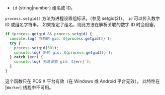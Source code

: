 <!-- YAML
added: v0.1.31
-->

* `id` {string|number} 组名或 ID。

`process.setgid()` 方法为进程设置组标识。（参见 setgid(2)）。
`id` 可以传入数字 ID 或组名字符串。
如果指定了组名，则此方法在解析关联的数字 ID 时会阻塞。

```js
if (process.getgid && process.setgid) {
  console.log(`当前的 gid: ${process.getgid()}`);
  try {
    process.setgid(501);
    console.log(`新的 gid: ${process.getgid()}`);
  } catch (err) {
    console.log(`无法设置 gid: ${err}`);
  }
}
```

这个函数只在 POSIX 平台有效（在 Windows 或 Android 平台无效）。
此特性在 [`Worker`] 线程中不可用。

